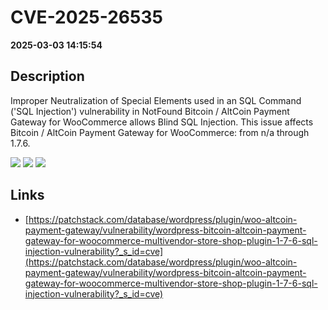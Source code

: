 # CVE-2025-26535

**2025-03-03 14:15:54**

## Description
Improper Neutralization of Special Elements used in an SQL Command ('SQL Injection') vulnerability in NotFound Bitcoin / AltCoin Payment Gateway for WooCommerce allows Blind SQL Injection. This issue affects Bitcoin / AltCoin Payment Gateway for WooCommerce: from n/a through 1.7.6.

![](https://img.shields.io/static/v1?label=Score&message=9.3&color=red)
![](https://img.shields.io/static/v1?label=Severity&message=CRITICAL&color=red)
![](https://img.shields.io/static/v1?label=CWE&message=SQL&color=green)

## Links
- [https://patchstack.com/database/wordpress/plugin/woo-altcoin-payment-gateway/vulnerability/wordpress-bitcoin-altcoin-payment-gateway-for-woocommerce-multivendor-store-shop-plugin-1-7-6-sql-injection-vulnerability?_s_id=cve](https://patchstack.com/database/wordpress/plugin/woo-altcoin-payment-gateway/vulnerability/wordpress-bitcoin-altcoin-payment-gateway-for-woocommerce-multivendor-store-shop-plugin-1-7-6-sql-injection-vulnerability?_s_id=cve)
